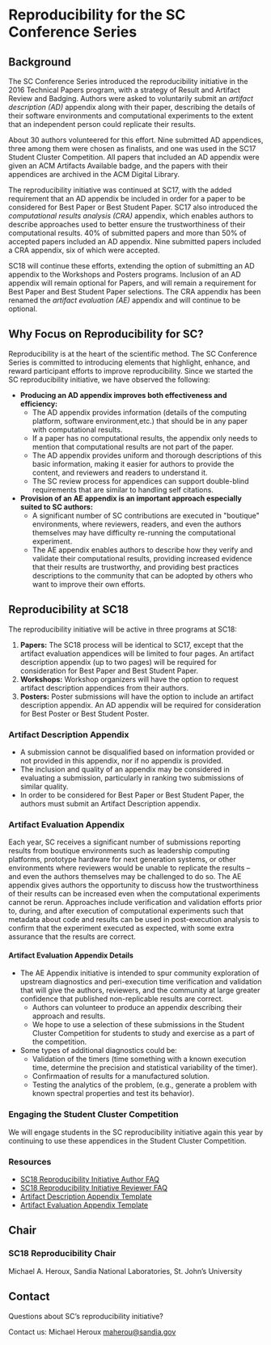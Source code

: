 # Reproducibility for the SC Conference Series

## Background
The SC Conference Series introduced  the reproducibility initiative in the 2016 Technical Papers program, with a strategy of Result and Artifact Review and Badging. Authors were asked to voluntarily submit an _artifact description (AD)_ appendix along with their paper, describing the details of their software environments and computational experiments to the extent that an independent person could replicate their results.

About 30 authors volunteered for this effort. Nine submitted AD appendices, three among them were chosen as finalists, and one was used in the SC17 Student Cluster Competition. All papers that included an AD appendix were given an ACM Artifacts Available badge, and the papers with their appendices are archived in the ACM Digital Library.

The reproducibility initiative was continued at SC17, with the added requirement that an AD appendix be included in order for a paper to be considered for Best Paper or Best Student Paper. SC17 also introduced the _computational results analysis (CRA)_ appendix, which enables authors to describe approaches used to better ensure the trustworthiness of their computational results. 40% of submitted papers and more than 50% of accepted papers included an AD appendix. Nine submitted papers included a CRA appendix, six of which were accepted.

SC18 will continue these efforts, extending the option of submitting an AD appendix to the Workshops and Posters programs. Inclusion of an AD appendix will remain optional for Papers, and will remain a requirement for Best Paper and Best Student Paper selections. The CRA appendix has been renamed the _artifact evaluation (AE)_ appendix and will continue to be optional.

## Why Focus on Reproducibility for SC?

Reproducibility is at the heart of the scientific method. The SC Conference Series is committed to introducing elements that highlight, enhance, and reward participant efforts to improve reproducibility. Since we started the SC reproducibility initiative, we have observed the following:
- **Producing an AD appendix improves both effectiveness and efficiency:** 
  - The AD appendix provides information (details of the computing platform, software environment,etc.) that should be in any paper with computational results.  
  - If a paper has no computational results, the appendix only needs to mention that computational results are not part of the paper.  
  - The AD appendix provides uniform and thorough descriptions of this basic information, making it easier for authors to provide the content, and reviewers and readers to understand it.
  - The SC review process for appendices can support double-blind requirements that are similar to handling self citations.
- **Provision of an AE appendix is an important approach especially suited to SC authors:**
  - A significant number of SC contributions are executed in "boutique" environments, where reviewers, readers, and even the authors themselves may have difficulty re-running the computational experiment.
  - The AE appendix enables authors to describe how they verify and validate their computational results, providing increased evidence that their results are trustworthy, and providing best practices descriptions to the community that can be adopted by others who want to improve their own efforts.
 
## Reproducibility at SC18

The reproducibility initiative will be active in three programs at SC18:
1. **Papers:** The SC18 process will be identical to SC17, except that the artifact evaluation appendices will be limited to four pages. An artifact description appendix (up to two pages) will be required for consideration for Best Paper and Best Student Paper.
2. **Workshops:** Workshop organizers will have the option to request artifact description appendices from their authors.
3. **Posters:** Poster submissions will have the option to include an artifact description appendix. An AD appendix will be required for consideration for Best Poster or Best Student Poster.

### Artifact Description Appendix

- A submission cannot be disqualified based on information provided or not provided in this appendix, nor if no appendix is provided.
- The inclusion and quality of an appendix may be considered in evaluating a submission, particularly in ranking two submissions of similar quality.
- In order to be considered for Best Paper or Best Student Paper, the authors must submit an Artifact Description appendix.

### Artifact Evaluation Appendix
Each year, SC receives a significant number of submissions reporting results from boutique environments such as leadership computing platforms, prototype hardware for next generation systems, or other environments where reviewers would be unable to replicate the results – and even the authors themselves may be challenged to do so. The AE appendix gives authors the opportunity to discuss how the trustworthiness of their results can be increased even when the computational experiments cannot be rerun. Approaches include verification and validation efforts prior to, during, and after execution of computational experiments such that metadata about code and results can be used in post-execution analysis to confirm that the experiment executed as expected, with some extra assurance that the results are correct.

#### Artifact Evaluation Appendix Details
- The AE Appendix initiative is intended to spur community exploration of upstream diagnostics and peri-execution time verification and validation that will give the authors, reviewers, and the community at large greater confidence that published non-replicable results are correct.
  - Authors can volunteer to produce an appendix describing their approach and results.
  - We hope to use a selection of these submissions in the Student Cluster Competition for students to study and exercise as a part of the competition.
- Some types of additional diagnostics could be:
  - Validation of the timers (time something with a known execution time, determine the precision and statistical variability of the timer).
  - Confirmaation of results for a manufactured solution.
  - Testing the analytics of the problem, (e.g., generate a problem with known spectral properties and test its behavior).

### Engaging the Student Cluster Competition
We will engage students in the SC reproducibility initiative again this year by continuing to use these appendices in the Student Cluster Competition.

### Resources

- [SC18 Reproducibility Initiative Author FAQ](https://collegeville.github.io/sc-reproducibility/AuthorFAQ.html)
- [SC18 Reproducibility Initiative Reviewer FAQ](https://collegeville.github.io/sc-reproducibility/ReviewerFAQ.html)
- [Artifact Description Appendix Template](https://collegeville.github.io/sc-reproducibility/ArtifactDescriptionAppendixTemplate.html)
- [Artifact Evaluation Appendix Template](https://collegeville.github.io/sc-reproducibility/ArtifactEvaluationAppendixTemplate.html)

## Chair

### SC18 Reproducibility Chair

Michael A. Heroux, Sandia National Laboratories, St. John’s University

## Contact

Questions about SC’s reproducibility initiative?

Contact us: Michael Heroux <maherou@sandia.gov>
